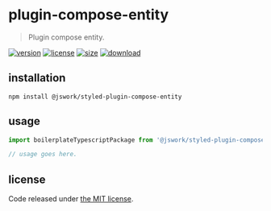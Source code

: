 # plugin-compose-entity
> Plugin compose entity.

[![version][version-image]][version-url]
[![license][license-image]][license-url]
[![size][size-image]][size-url]
[![download][download-image]][download-url]

## installation
```shell
npm install @jswork/styled-plugin-compose-entity
```

## usage
```js
import boilerplateTypescriptPackage from '@jswork/styled-plugin-compose-entity';

// usage goes here.
```

## license
Code released under [the MIT license](https://github.com/afeiship/plugin-compose-entity/blob/master/LICENSE.txt).

[version-image]: https://img.shields.io/npm/v/@jswork/styled-plugin-compose-entity
[version-url]: https://npmjs.org/package/@jswork/styled-plugin-compose-entity

[license-image]: https://img.shields.io/npm/l/@jswork/styled-plugin-compose-entity
[license-url]: https://github.com/afeiship/plugin-compose-entity/blob/master/LICENSE.txt

[size-image]: https://img.shields.io/bundlephobia/minzip/@jswork/styled-plugin-compose-entity
[size-url]: https://github.com/afeiship/plugin-compose-entity/blob/master/dist/plugin-compose-entity.min.js

[download-image]: https://img.shields.io/npm/dm/@jswork/styled-plugin-compose-entity
[download-url]: https://www.npmjs.com/package/@jswork/styled-plugin-compose-entity
